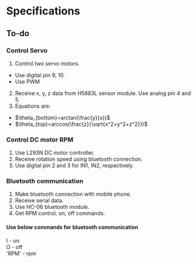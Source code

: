 # Specifications

## To-do
### Control Servo 
1. Control two servo motors.
  + Use digital pin 9, 10.
  + Use PWM
2. Receive x, y, z data from H5883L sensor module. Use analog pin 4 and 5.
3. Equations are:
  + $\theta_{bottom}=arctan(\frac{y}{x})$
  + $\theta_{top}=arccos(\frac{z}{\sqrt{x^2+y^2+z^2}})$

### Control DC motor RPM
1. Use L293N DC motor controller.
2. Receive rotation speed using bluetooth connection.
3. Use digital pin 2 and 3 for IN1, IN2, respectively.

### Bluetooth communication
1. Make bluetooth connection with mobile phone.
2. Receive serial data.
3. Use HC-06 bluetooth module.
4. Get RPM control, on, off commands.

#### Use below commands for bluetooth communication
I - on <br>
O - off <br>
'RPM' - rpm 
